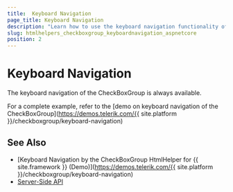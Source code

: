 ```yaml
---
title:  Keyboard Navigation
page_title: Keyboard Navigation
description: "Learn how to use the keyboard navigation functionality of the Telerik CheckBoxGroup component for {{ site.framework }}."
slug: htmlhelpers_checkboxgroup_keyboardnavigation_aspnetcore
position: 2
---
```


# Keyboard Navigation

The keyboard navigation of the CheckBoxGroup is always available.

For a complete example, refer to the [demo on keyboard navigation of the CheckBoxGroup](https://demos.telerik.com/{{ site.platform }}/checkboxgroup/keyboard-navigation)
## See Also

* [Keyboard Navigation by the CheckBoxGroup HtmlHelper for {{ site.framework }} (Demo)](https://demos.telerik.com/{{ site.platform }}/checkboxgroup/keyboard-navigation)
* [Server-Side API](/api/checkboxgroup)
